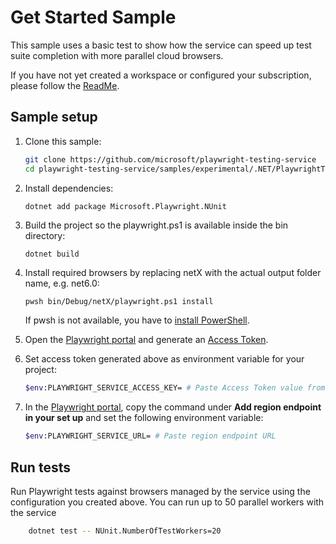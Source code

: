 # Get Started Sample 

This sample uses a basic test to show how the service can speed up test suite completion with more parallel cloud browsers.

If you have not yet created a workspace or configured your subscription,  please follow the [ReadMe](../../../README.md).

## Sample setup
1. Clone this sample:
    ```bash
    git clone https://github.com/microsoft/playwright-testing-service
    cd playwright-testing-service/samples/experimental/.NET/PlaywrightTests
    ```

1. Install dependencies:
    ```bash
    dotnet add package Microsoft.Playwright.NUnit
    ```
1. Build the project so the playwright.ps1 is available inside the bin directory:
    ```
    dotnet build
    ```
 

1. Install required browsers by replacing netX with the actual output folder name, e.g. net6.0:

    ```
    pwsh bin/Debug/netX/playwright.ps1 install
    ```

    If pwsh is not available, you have to [install PowerShell](https://docs.microsoft.com/powershell/scripting/install/installing-powershell).

1. Open the [Playwright portal](https://aka.ms/mpt/portal) and generate an [Access Token](../../../README.md#generate-access-token).

1. Set access token generated above as environment variable for your project: 
    ```bash
    $env:PLAYWRIGHT_SERVICE_ACCESS_KEY= # Paste Access Token value from previous step
    ```
1. In the [Playwright portal](https://aka.ms/mpt/portal), copy the command under **Add region endpoint in your set up** and set the following environment variable:
    ```bash
    $env:PLAYWRIGHT_SERVICE_URL= # Paste region endpoint URL
    ```


## Run tests

Run Playwright tests against browsers managed by the service using the configuration you created above. You can run up to 50 parallel workers with the service
```bash
    dotnet test -- NUnit.NumberOfTestWorkers=20
```

